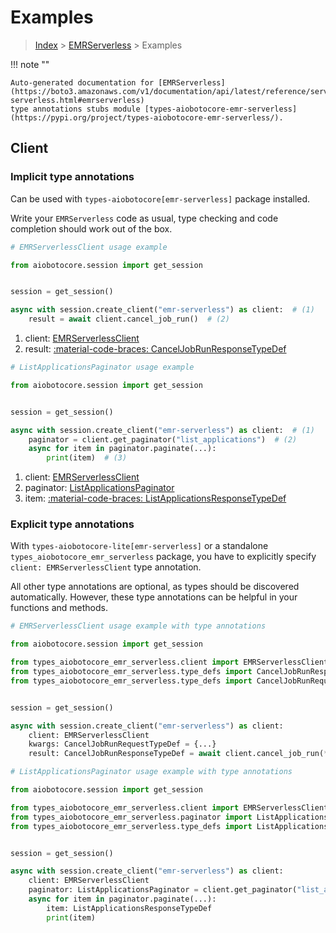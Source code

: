 # Examples

> [Index](../README.md) > [EMRServerless](./README.md) > Examples

!!! note ""

    Auto-generated documentation for [EMRServerless](https://boto3.amazonaws.com/v1/documentation/api/latest/reference/services/emr-serverless.html#emrserverless)
    type annotations stubs module [types-aiobotocore-emr-serverless](https://pypi.org/project/types-aiobotocore-emr-serverless/).

## Client

### Implicit type annotations

Can be used with `types-aiobotocore[emr-serverless]` package installed.

Write your `EMRServerless` code as usual,
type checking and code completion should work out of the box.



```python
# EMRServerlessClient usage example

from aiobotocore.session import get_session


session = get_session()

async with session.create_client("emr-serverless") as client:  # (1)
    result = await client.cancel_job_run()  # (2)
```

1. client: [EMRServerlessClient](./client.md)
2. result: [:material-code-braces: CancelJobRunResponseTypeDef](./type_defs.md#canceljobrunresponsetypedef) 



```python
# ListApplicationsPaginator usage example

from aiobotocore.session import get_session


session = get_session()

async with session.create_client("emr-serverless") as client:  # (1)
    paginator = client.get_paginator("list_applications")  # (2)
    async for item in paginator.paginate(...):
        print(item)  # (3)
```

1. client: [EMRServerlessClient](./client.md)
2. paginator: [ListApplicationsPaginator](./paginators.md#listapplicationspaginator)
3. item: [:material-code-braces: ListApplicationsResponseTypeDef](./type_defs.md#listapplicationsresponsetypedef) 




### Explicit type annotations

With `types-aiobotocore-lite[emr-serverless]`
or a standalone `types_aiobotocore_emr_serverless` package, you have to explicitly specify
`client: EMRServerlessClient` type annotation.

All other type annotations are optional, as types should be discovered automatically.
However, these type annotations can be helpful in your functions and methods.


```python
# EMRServerlessClient usage example with type annotations

from aiobotocore.session import get_session

from types_aiobotocore_emr_serverless.client import EMRServerlessClient
from types_aiobotocore_emr_serverless.type_defs import CancelJobRunResponseTypeDef
from types_aiobotocore_emr_serverless.type_defs import CancelJobRunRequestTypeDef


session = get_session()

async with session.create_client("emr-serverless") as client:
    client: EMRServerlessClient
    kwargs: CancelJobRunRequestTypeDef = {...}
    result: CancelJobRunResponseTypeDef = await client.cancel_job_run(**kwargs)
```



```python
# ListApplicationsPaginator usage example with type annotations

from aiobotocore.session import get_session

from types_aiobotocore_emr_serverless.client import EMRServerlessClient
from types_aiobotocore_emr_serverless.paginator import ListApplicationsPaginator
from types_aiobotocore_emr_serverless.type_defs import ListApplicationsResponseTypeDef


session = get_session()

async with session.create_client("emr-serverless") as client:
    client: EMRServerlessClient
    paginator: ListApplicationsPaginator = client.get_paginator("list_applications")
    async for item in paginator.paginate(...):
        item: ListApplicationsResponseTypeDef
        print(item)
```


